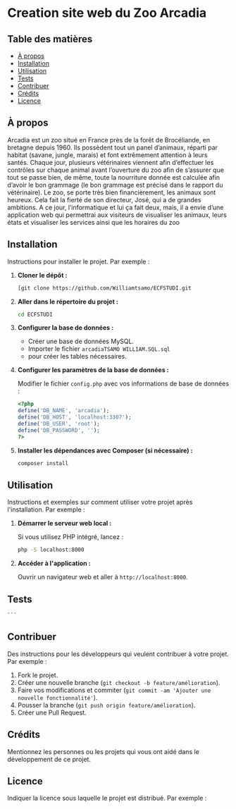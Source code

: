# Creation site web du Zoo Arcadia


## Table des matières

- [À propos](#à-propos)
- [Installation](#installation)
- [Utilisation](#utilisation)
- [Tests](#tests)
- [Contribuer](#contribuer)
- [Crédits](#crédits)
- [Licence](#licence)

## À propos

Arcadia est un zoo situé en France près de la forêt de Brocéliande, en bretagne depuis 1960. 
Ils possèdent tout un panel d’animaux, réparti par habitat (savane, jungle, marais) et font 
extrêmement attention à leurs santés. Chaque jour, plusieurs vétérinaires viennent afin 
d’effectuer les contrôles sur chaque animal avant l’ouverture du zoo afin de s’assurer que tout 
se passe bien, de même, toute la nourriture donnée est calculée afin d’avoir le bon grammage 
(le bon grammage est précisé dans le rapport du vétérinaire).
Le zoo, se porte très bien financièrement, les animaux sont heureux. Cela fait la fierté de son 
directeur, José, qui a de grandes ambitions.
A ce jour, l’informatique et lui ça fait deux, mais, il a envie d’une application web qui 
permettrai aux visiteurs de visualiser les animaux, leurs états et visualiser les services ainsi que 
les horaires du zoo

## Installation

Instructions pour installer le projet. Par exemple :

1. **Cloner le dépôt :**

    ```bash
    [git clone https://github.com/Williamtsamo/ECFSTUDI.git
    ```

2. **Aller dans le répertoire du projet :**

    ```bash
    cd ECFSTUDI
    ```

3. **Configurer la base de données :**

    - Créer une base de données MySQL.
    - Importer le fichier `arcadiaTSAMO WILLIAM.SQL.sql`
    - pour créer les tables nécessaires.

4. **Configurer les paramètres de la base de données :**

    Modifier le fichier `config.php` avec vos informations de base de données :

    ```php
    <?php
    define('DB_NAME', 'arcadia');
    define('DB_HOST', 'localhost:3307');
   define('DB_USER', 'root');
   define('DB_PASSWORD', '');
    ?>
    ```

5. **Installer les dépendances avec Composer (si nécessaire) :**

    ```bash
    composer install
    ```

## Utilisation

Instructions et exemples sur comment utiliser votre projet après l'installation. Par exemple :

1. **Démarrer le serveur web local :**

    Si vous utilisez PHP intégré, lancez :

    ```bash
    php -S localhost:8000
    ```

2. **Accéder à l'application :**

    Ouvrir un navigateur web et aller à `http://localhost:8000`.

## Tests


    ```

## Contribuer

Des instructions pour les développeurs qui veulent contribuer à votre projet. Par exemple :

1. Fork le projet.
2. Créer une nouvelle branche (`git checkout -b feature/amélioration`).
3. Faire vos modifications et commiter (`git commit -am 'Ajouter une nouvelle fonctionnalité'`).
4. Pousser la branche (`git push origin feature/amélioration`).
5. Créer une Pull Request.

## Crédits

Mentionnez les personnes ou les projets qui vous ont aidé dans le développement de ce projet.

## Licence

Indiquer la licence sous laquelle le projet est distribué. Par exemple :


